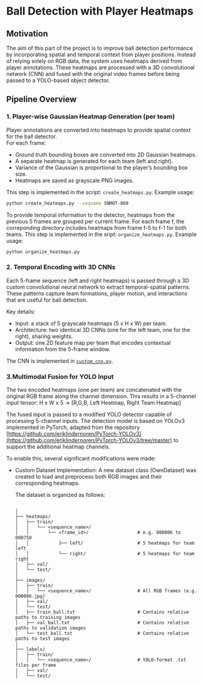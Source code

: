 # Ball Detection with Player Heatmaps

## Motivation
The aim of this part of the project is to improve ball detection performance by incorporating spatial and temporal context from player positions. Instead of relying solely on RGB data, the system uses heatmaps derived from player annotations. These heatmaps are processed with a 3D convolutional network (CNN) and fused with the original video frames before being passed to a YOLO-based object detector.

## Pipeline Overview
### 1. Player-wise Gaussian Heatmap Generation (per team)
   
   Player annotations are converted into heatmaps to provide spatial context for the ball detector.  
   For each frame:
   - Ground truth bounding boxes are converted into 2D Gaussian heatmaps.
   - A separate heatmap is generated for each team (left and right).
   - Variance of the Gaussian is proportional to the player’s bounding box size.
   - Heatmaps are saved as grayscale PNG images.

This step is implemented in the script: `create_heatmaps.py`. Example usage:
```bash
python create_heatmaps.py --seqname SNMOT-060
```
To provide temporal information to the detector, heatmaps from the previous 5 frames are grouped per current frame. For each frame f, the correponding directory includes heatmaps from frame f-5 to f-1 for both teams. This step is implemented in the sript: `organize_heatmaps.py`. Example usage:

```bash
python organize_heatmaps.py
```
### 2. Temporal Encoding with 3D CNNs
Each 5-frame sequence (left and right heatmaps) is passed through a 3D custom convolutional neural network to extract temporal-spatial patterns. These patterns capture team formations, player motion, and interactions that are useful for ball detection.

Key details:
- Input: a stack of 5 grayscale heatmaps (5 x H x W) per team.
- Architecture: two identical 3D CNNs (one for the left team, one for the right), sharing weights.
- Output: one 2D feature map per team that encodes contextual information from the 5-frame window.

The CNN is implemented in [`custom_cnn.py`](https://github.com/carmecorbi/TFM-carme/blob/main/detection/heatmaps/PyTorch-YOLOv3/pytorchyolo/custom_cnn.py).

### 3.Multimodal Fusion for YOLO Input
The two encoded heatmaps (one per team) are concatenated with the original RGB frame along the channel dimension. This results in a 5-channel input tensor: H x W x 5 → [R,G,B, Left Heatmap, Right Team Heatmap]

The fused input is passed to a modified YOLO detector capable of processing 5-channel inputs. The detection model is based on YOLOv3 implemented in PyTorch, adapted from the repository [https://github.com/eriklindernoren/PyTorch-YOLOv3](https://github.com/eriklindernoren/PyTorch-YOLOv3/tree/master) to support the additional heatmap channels.

To enable this, several significant modifications were made:
- Custom Dataset Implementation:
  A new dataset class (OwnDataset) was created to load and preprocess both RGB images and their corresponding      heatmaps.

   The dataset is organized as follows:
   
   ```text
   
   │
   ├── heatmaps/
   │   ├── train/
   │   │   └── <sequence_name>/
   │   │       └── <frame_id>/                  # e.g. 000006 to 000750
   │   │           ├── left/                    # 5 heatmaps for team left
   │   │           └── right/                   # 5 heatmaps for team right
   │   ├── val/
   │   └── test/
   │
   ├── images/
   │   ├── train/
   │   │   └── <sequence_name>/                 # All RGB frames (e.g. 000006.jpg)
   │   ├── val/
   │   └── test/
   │   ├── train_ball.txt                       # Contains relative paths to training images
   │   ├── val_ball.txt                         # Contains relative paths to validation images
   │   └── test_ball.txt                        # Contains relative paths to test images
   │
   ├── labels/
   │   ├── train/
   │   │   └── <sequence_name>/                 # YOLO-format .txt files per frame
   │   ├── val/
   │   └── test/
